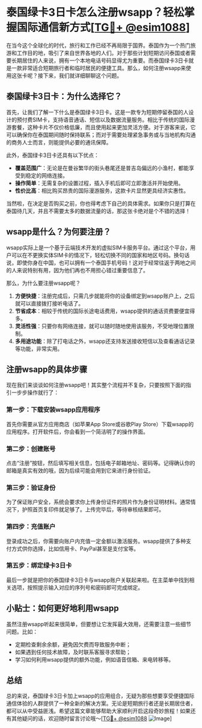 # 泰国绿卡3日卡怎么注册wsapp？轻松掌握国际通信新方式[[TG💪+ @esim1088](https://t.me/s/esim1088)]

在当今这个全球化的时代，旅行和工作已经不再局限于国界。泰国作为一个热门旅游和工作目的地，吸引了来自世界各地的人们。对于那些计划短期访问泰国或者需要长期居住的人来说，拥有一个本地电话号码显得尤为重要。而泰国绿卡3日卡就是一款非常适合短期旅行者和临时居民的便捷工具。那么，如何注册wsapp来使用这张卡呢？接下来，我们就详细聊聊这个问题。

## 泰国绿卡3日卡：为什么选择它？

首先，让我们了解一下什么是泰国绿卡3日卡。这是一款专为短期停留泰国的人设计的预付费SIM卡，支持语音通话、短信以及数据流量服务。相比于传统的国际漫游套餐，这种卡片不仅价格低廉，而且使用起来更加灵活方便。对于游客来说，它可以确保你在泰国期间随时保持联系；而对于需要处理紧急事务或与当地机构沟通的商务人士而言，则能提供必要的通讯保障。

此外，泰国绿卡3日卡还具有以下优点：
- **覆盖范围广**：无论是在曼谷繁华的街头巷尾还是普吉岛偏远的小渔村，都能享受到稳定的网络连接。
- **操作简单**：无需复杂的设置过程，插入手机后即可立即激活并开始使用。
- **性价比高**：相比购买昂贵的国际漫游服务，这款卡片显然更具经济实惠性。

当然啦，在决定是否购买之前，你也得考虑下自己的具体需求。如果你只是打算在泰国待几天，并且不需要太多的数据流量的话，那这张卡绝对是个不错的选择！

## wsapp是什么？为何要注册？

wsapp实际上是一个基于云端技术开发的虚拟SIM卡服务平台。通过这个平台，用户可以在不更换实体SIM卡的情况下，轻松切换不同的国家和地区号码。换句话说，即使你身在中国，也可以拥有一个泰国手机号码！这对于经常往返于两地之间的人来说特别有用，因为他们再也不用担心错过重要信息了。

那么，为什么要注册wsapp呢？
1. **方便快捷**：注册完成后，只需几步就能将你的设备绑定到wsapp账户上，之后就可以直接拨打接听电话了。
2. **节省成本**：相较于传统的国际长途电话费用，wsapp提供的通话资费要便宜得多。
3. **灵活性强**：只要你有网络连接，就可以随时随地使用该服务，不受地理位置限制。
4. **多用途功能**：除了打电话之外，wsapp还支持发送接收短信以及查看通话记录等功能，非常实用。

## 注册wsapp的具体步骤

现在我们来谈谈如何注册wsapp吧！其实整个流程并不复杂，只要按照下面的指引一步步操作就行了：

### 第一步：下载安装wsapp应用程序
首先你需要从官方应用商店（如苹果App Store或谷歌Play Store）下载wsapp的应用程序。打开软件后，你会看到一个简洁明了的操作界面。

### 第二步：创建账号
点击“注册”按钮，然后填写相关信息，包括电子邮箱地址、密码等。记得确认你的邮箱是真实有效的哦，因为后续可能会用到它来进行身份验证。

### 第三步：验证身份
为了保证账户安全，系统会要求你上传身份证件的照片作为身份证明材料。通常情况下，护照首页复印件就足够了。上传完毕后，等待审核结果即可。

### 第四步：充值账户
登录成功之后，你需要向账户内充值一定金额以激活服务。wsapp提供了多种支付方式供你选择，比如信用卡、PayPal甚至是支付宝等。

### 第五步：绑定绿卡3日卡
最后一步就是把你的泰国绿卡3日卡与wsapp账户关联起来啦。在主菜单中找到相关选项，按照提示输入对应的序列号和密码即可完成绑定。

## 小贴士：如何更好地利用wsapp

虽然注册wsapp听起来很简单，但要想让它发挥最大效用，还需要注意一些细节问题。比如：
- 定期检查剩余余额，避免因欠费而导致服务中断；
- 如果遇到任何技术故障，及时联系客服寻求帮助；
- 学习如何利用wsapp提供的额外功能，例如语音信箱、来电转移等。

## 总结

总的来说，泰国绿卡3日卡加上wsapp的应用组合，无疑为那些想要享受便捷国际通信体验的人群提供了一种全新的解决方案。无论是短期旅行者还是长期居住者，都可以从中受益匪浅。希望这篇文章能够帮助大家顺利开启这段奇妙旅程！如果还有其他疑问的话，欢迎随时留言讨论哦～[[TG💪+ @esim1088](https://t.me/s/esim1088) ![Image](https://i.postimg.cc/4NQfJmqS/Snipaste-2025-05-13-00-14-12.png)]